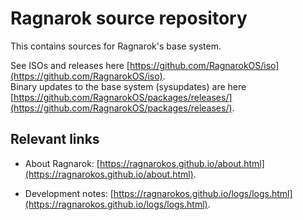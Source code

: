 Ragnarok source repository
==========================

This contains sources for Ragnarok's base system.

See ISOs and releases here [https://github.com/RagnarokOS/iso](https://github.com/RagnarokOS/iso).  
Binary updates to the base system (sysupdates) are here [https://github.com/RagnarokOS/packages/releases/](https://github.com/RagnarokOS/packages/releases/).

Relevant links
--------------

* About Ragnarok: [https://ragnarokos.github.io/about.html](https://ragnarokos.github.io/about.html).  

* Development notes: [https://ragnarokos.github.io/logs/logs.html](https://ragnarokos.github.io/logs/logs.html).
